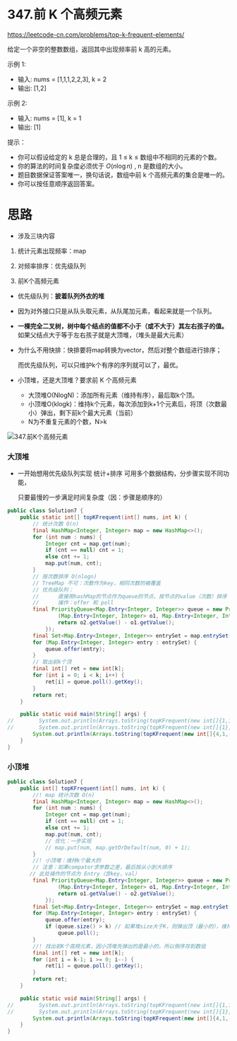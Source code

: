 # 347.前 K 个高频元素

https://leetcode-cn.com/problems/top-k-frequent-elements/

给定一个非空的整数数组，返回其中出现频率前 k 高的元素。

示例 1:
* 输入: nums = [1,1,1,2,2,3], k = 2
* 输出: [1,2]

示例 2:
* 输入: nums = [1], k = 1
* 输出: [1]

提示：
* 你可以假设给定的 k 总是合理的，且 1 ≤ k ≤ 数组中不相同的元素的个数。
* 你的算法的时间复杂度必须优于 $O(n \log n)$ , n 是数组的大小。
* 题目数据保证答案唯一，换句话说，数组中前 k 个高频元素的集合是唯一的。
* 你可以按任意顺序返回答案。

# 思路

+ 涉及三块内容

1. 统计元素出现频率：map

2. 对频率排序：优先级队列

3. 前K个高频元素


+  优先级队列：**披着队列外衣的堆**

  + 因为对外接口只是从队头取元素，从队尾加元素，看起来就是一个队列。

  + **一棵完全二叉树，树中每个结点的值都不小于（或不大于）其左右孩子的值。** 如果父结点大于等于左右孩子就是大顶堆，（堆头是最大元素）


+ 为什么不用快排：快排要将map转换为vector，然后对整个数组进行排序；

  而优先级队列，可以只维护k个有序的序列就可以了，最优。

+ 小顶堆，还是大顶堆？要求前 K 个高频元素

  + 大顶堆O(NlogN)：添加所有元素（维持有序），最后取k个顶。 
  + 小顶堆O(klogk)：维持k个元素，每次添加到k+1个元素后，将顶（次数最小）弹出，剩下前k个最大元素（当前）
  + N为不重复元素的个数，N>k


![347.前K个高频元素](https://code-thinking.cdn.bcebos.com/pics/347.前K个高频元素.jpg)



### 大顶堆

+ 一开始想用优先级队列实现 统计+排序
  可用多个数据结构，分步骤实现不同功能，

  只要最慢的一步满足时间复杂度（因：步骤是顺序的）

```java
public class Solution7 {
    public static int[] topKFrequent(int[] nums, int k) {
        // 统计次数 O(n)
        final HashMap<Integer, Integer> map = new HashMap<>();
        for (int num : nums) {
            Integer cnt = map.get(num);
            if (cnt == null) cnt = 1;
            else cnt += 1;
            map.put(num, cnt);
        }
        // 按次数排序 O(nlogn)
        // TreeMap 不可：次数作为key，相同次数的被覆盖
        // 优先级队列：
        //      直接用hashMap的节点作为queue的节点，按节点的value（次数）排序
        //      操作：offer 和 poll
        final PriorityQueue<Map.Entry<Integer, Integer>> queue = new PriorityQueue<>(
                (Map.Entry<Integer, Integer> o1, Map.Entry<Integer, Integer> o2)->{
                return o2.getValue() - o1.getValue();
            });
        final Set<Map.Entry<Integer, Integer>> entrySet = map.entrySet();
        for (Map.Entry<Integer, Integer> entry : entrySet) {
            queue.offer(entry);
        }
        // 取出前k个顶
        final int[] ret = new int[k];
        for (int i = 0; i < k; i++) {
            ret[i] = queue.poll().getKey();
        }
        return ret;
    }

    public static void main(String[] args) {
//        System.out.println(Arrays.toString(topKFrequent(new int[]{1,1,1,2,2,3}, 2)));
//        System.out.println(Arrays.toString(topKFrequent(new int[]{1}, 1)));
        System.out.println(Arrays.toString(topKFrequent(new int[]{4,1,-1,2,-1,2,3}, 2)));
    }
}
```



### 小顶堆  

```java
public class Solution7 {
    public int[] topKFrequent(int[] nums, int k) {
        //! map 统计次数 O(n)
        final HashMap<Integer, Integer> map = new HashMap<>();
        for (int num : nums) {
            Integer cnt = map.get(num);
            if (cnt == null) cnt = 1;
            else cnt += 1;
            map.put(num, cnt);
            // 优化：一步实现
            // map.put(num, map.getOrDefault(num, 0) + 1);
        }
        //! 小顶堆：维持k个最大的
        // 注意：如果compator求参数之差，最后按从小到大排序
       // 此处操作的节点为 Entry（含key，val）
        final PriorityQueue<Map.Entry<Integer, Integer>> queue = new PriorityQueue<>(
                (Map.Entry<Integer, Integer> o1, Map.Entry<Integer, Integer> o2)->{
                return o1.getValue() - o2.getValue();
            });
        final Set<Map.Entry<Integer, Integer>> entrySet = map.entrySet();
        for (Map.Entry<Integer, Integer> entry : entrySet) {
            queue.offer(entry);
            if (queue.size() > k) // 如果堆size大于K，则弹出顶（最小的），维持出现频率前 k 高的元素
                queue.poll();
        }
        //! 找出前K个高频元素，因小顶堆先弹出的是最小的，所以倒序存到数组
        final int[] ret = new int[k];
        for (int i = k-1; i >= 0; i--) {
            ret[i] = queue.poll().getKey();
        }
        return ret;
    }

    public static void main(String[] args) {
//        System.out.println(Arrays.toString(topKFrequent(new int[]{1,1,1,2,2,3}, 2)));
//        System.out.println(Arrays.toString(topKFrequent(new int[]{1}, 1)));
        System.out.println(Arrays.toString(topKFrequent(new int[]{4,1,-1,2,-1,2,3}, 2)));
    }
}
```




